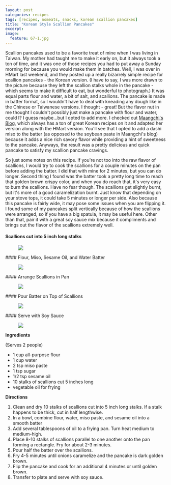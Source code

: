```yaml
---
layout: post
categories: recipes
tags: [recipes, nomeats, snacks, korean scallion pancakes]
title: "Korean Style Scallion Pancakes"
excerpt: 
image:
  feature: 67-1.jpg
---
```


Scallion pancakes used to be a favorite treat of mine when I was living in Taiwan.  My mother had taught me to make it early on, but it always took a ton of time, and it was one of those recipes you had to put away a Sunday morning for because you would make them in batches.  Well, I was over in HMart last weekend, and they posted up a really bizarrely simple recipe for scallion pancakes - the Korean version.  (I have to say, I was more drawn to the picture because they left the scallion stalks whole in the pancake - which seems to make it difficult to eat, but wonderful to photograph.)  It was equal parts flour and water, a bit of salt, and scallions.  The pancake is made in batter format, so I wouldn't have to deal with kneading any dough like in the Chinese or Taiwanese versions.  I thought - great! But the flavor nut in me thought I couldn't possibly just make a pancake with flour and water, could I?  I guess maybe...but I opted to add more.  I checked out [Maangchi's Blog](http://www.maangchi.com/), which always has a ton of great Korean recipes on it and adapted her version along with the HMart version.  You'll see that I opted to add a dashi miso to the batter (as opposed to the soybean paste in Maangchi's blog) because it adds a nice rich savory flavor while providing a hint of sweetness to the pancake.  Anyways, the result was a pretty delicious and quick pancake to satisfy my scallion pancake cravings.

So just some notes on this recipe.  If you're not too into the raw flavor of scallions, I would try to cook the scallions for a couple minutes on the pan before adding the batter.  I did that with mine for 2 minutes, but you can do longer.  Second thing I found was the batter took a pretty long time to reach that golden brown crispy color, and when you do reach that, it's very easy to burn the scallions.  Have no fear though.  The scallions get slightly burnt, but it's more of a good caramelization burnt.  Just know that depending on your stove tops, it could take 5 minutes or longer per side.  Also because this pancake is fairly wide, it may pose some issues when you are flipping it. I found some of my pancakes split vertically because of how the scallions were arranged, so if you have a big spatula, it may be useful here.  Other than that, pair it with a great soy sauce mix because it compliments and brings out the flavor of the scallions extremely well.

#### Scallions cut into 5 inch long stalks
<figure> <img src='/images/67-2.jpg'> </figure>
#### Flour, Miso, Sesame Oil, and Water Batter
<figure> <img src='/images/67-3.jpg'> </figure>
#### Arrange Scallions in Pan
<figure> <img src='/images/67-4.jpg'> </figure>
#### Pour Batter on Top of Scallions
<figure> <img src='/images/67-5.jpg'> </figure>
#### Serve with Soy Sauce
<figure> <img src='/images/67-6.jpg'> </figure>
<section class='recipe'>
<p><strong>Ingredients</strong></p>

<p>(Serves 2 people)</p>

<ul><li>1 cup all-purpose flour</li><li>1 cup water</li><li>2 tsp miso paste</li><li>1 tsp sugar</li><li>1/2 tsp sesame oil</li><li>10 stalks of scallions cut 5 inches long</li><li>vegetable oil for frying</li></ul>

<p><strong>Directions</strong></p>

<ol><li>Clean and dry 10 stalks of scallions cut into 5 inch long stalks.  If a stalk happens to be thick, cut in half lengthwise.</li><li>In a bowl, combine flour, water, miso paste, and sesame oil into a smooth batter</li><li>Add several tablespoons of oil to a frying pan.  Turn heat medium to medium-high.</li><li>Place 8-10 stalks of scallions parallel to one another onto the pan forming a rectangle.  Fry for about 2-3 minutes.</li><li>Pour half the batter over the scallions.</li><li>Fry 4-5 minutes until onions caramelize and the pancake is dark golden brown.</li><li>Flip the pancake and cook for an additional 4 minutes or until golden brown.</li><li>Transfer to plate and serve with soy sauce. </li></ol></section>